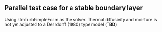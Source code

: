 ## Parallel test case for a stable boundary layer

Using atmTurbPimpleFoam as the solver. Thermal diffusivity and moisture is not
yet adjusted to a Deardorff (1980) type model (**TBD**)
